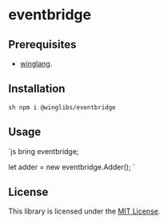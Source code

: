 # eventbridge

## Prerequisites

* [winglang](https://winglang.io).

## Installation

`sh
npm i @winglibs/eventbridge
`

## Usage

`js
bring eventbridge;

let adder = new eventbridge.Adder();
`

## License

This library is licensed under the [MIT License](./LICENSE).
